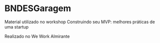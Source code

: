 # BNDESGaragem
Material utilizado no workshop Construindo seu MVP: melhores práticas de uma startup

Realizado no We Work Almirante
